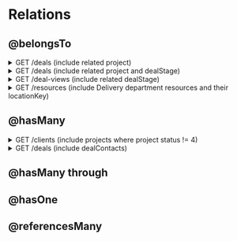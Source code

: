 # Relations

## @belongsTo

<details>
  <summary>GET /deals (include related project)</summary>

### Relation

```ts
@belongsTo(
  () => Project,
  {name: 'project', keyTo: 'projectId'},
  {name: 'project_id', type: 'string', required: true},
)
projectId: string;
```

### Filter 

```json
{
   "limit":1,
   "order":"id",
   "include":[
      {
         "relation":"project"
      }
   ]
}
```

### Query

```sql
SELECT 
  "deals"."id", 
  "deals"."name", 
  /* ... other `deals` table columns ... */
  "project"."id" AS "project.id", 
  "project"."name" AS "project.name", 
  /* ... other `projects` table columns ... */
FROM 
  "main"."deals" AS "deals" 
  LEFT OUTER JOIN "main"."projects" AS "project" ON "deals"."project_id" = "project"."id" 
WHERE 
  "deals"."tenant_id" = 'aaaaaaaa-bbbb-cccc-dddd-eeeeeeeeeeee' 
ORDER BY 
  "deals"."id" ASC 
LIMIT 1;

```

</details>


<details>
  <summary>GET /deals (include related project and dealStage)</summary>

### Relation

```ts
@belongsTo(
  () => Project,
  {name: 'project', keyTo: 'projectId'},
  {name: 'project_id', type: 'string', required: true},
)
projectId: string;

...

@belongsTo(() => DealStage, {keyTo: 'stageId'}, {name: 'stage_id'})
dealStageId: string;
```

### Filter 

```json
{
   "limit": 1,
   "order": "id",
   "include":[
      {
         "relation": "project"
      },
      {
         "relation": "dealStage"
      }
   ]
}
```

### Query

```sql
SELECT 
  "deals"."id", 
  "deals"."name", 
  /* ... other `deals` table columns ... */

  "project"."id" AS "project.id", 
  "project"."name" AS "project.name", 
  /* ... other `projects` table columns ... */

  "dealStage"."id" AS "dealStage.id", 
  "dealStage"."key" AS "dealStage.key", 
  /* ... other `deal_stages` table columns ... */
FROM 
  "main"."deals" AS "deals" 
  LEFT OUTER JOIN "main"."projects" AS "project" ON "deals"."project_id" = "project"."id" 
  LEFT OUTER JOIN "main"."deal_stages" AS "dealStage" ON "deals"."stage_id" = "dealStage"."id" 
WHERE 
  "deals"."tenant_id" = 'aaaaaaaa-bbbb-cccc-dddd-eeeeeeeeeeee' 
ORDER BY 
  "deals"."id" ASC 
LIMIT 1;

```
</details>


<details>
  <summary>GET /deal-views (include related dealStage)</summary>

### Relation

```ts
@belongsTo(() => DealStage, {keyTo: 'stageId'}, {name: 'stage_id'})
dealStageId: string;
```

### Filter 

```json
{
   "limit": 1,
   "include":[
      {
         "relation": "dealStage"
      }
   ]
}
```

### Query

```sql
SELECT 
  "v_deal_view"."id", 
  "v_deal_view"."name", 
  /* ... other `v_deal_view` columns ... */
  
  "dealStage"."id" AS "dealStage.id", 
  "dealStage"."key" AS "dealStage.key", 
  /* ... other `deal_stages` table columns ... */
FROM 
  "main"."v_deal_view" AS "v_deal_view" 
  LEFT OUTER JOIN "main"."deal_stages" AS "dealStage" ON "v_deal_view"."stage_id" = "dealStage"."id" 
WHERE 
  "v_deal_view"."tenant_id" = 'aaaaaaaa-bbbb-cccc-dddd-eeeeeeeeeeee' 
LIMIT 1;
```
</details>


<details>
  <summary>GET /resources (include Delivery department resources and their locationKey)</summary>

### Relation

```ts
@belongsTo(
  () => Department,
  {name: 'department'},
  {
    name: 'department_id',
    required: true,
  },
)
departmentId: string;

@belongsTo(
  () => Location,
  {name: 'location'},
  {
    name: 'location_id',
    required: true,
  },
)
locationId: string;
```

### Filter 

```json
{
  "order": "name",
  "include": [
    {
      "relation": "department",
      "scope": {
        "where": {
          "name": "Delivery"
        },
        "fields": { "name": true }
      },
      "required": true
    },
    {
      "relation": "location",
      "scope": {
        "fields": { "locationKey": true }
      }
    }
  ]
}
```

### Query

```sql
SELECT 
  "resources"."id", 
  "resources"."name", 
  /* ... other `resources` table columns ... */
  
  "department"."id" AS "department.id", 
  "department"."name" AS "department.name", 
  "location"."id" AS "location.id", 
  "location"."location_key" AS "location.locationKey" 
FROM 
  "main"."resources" AS "resources" 
  INNER JOIN "main"."departments" AS "department" ON "resources"."department_id" = "department"."id" 
  AND "department"."name" = 'Delivery' 
  LEFT OUTER JOIN "main"."locations" AS "location" ON "resources"."location_id" = "location"."id" 
WHERE 
  "resources"."tenant_id" = 'aaaaaaaa-bbbb-cccc-dddd-eeeeeeeeeeee' 
ORDER BY 
  "resources"."name" ASC;


```
</details>


## @hasMany

<details>
  <summary>GET /clients (include projects where project status != 4)</summary>

### Relation

```ts
@hasMany(() => Project, {keyTo: 'clientId'})
projects: Project[];
```

### Filter 

```json
{
  "limit": 5,
  "order": "id",
  "include": [
    {
      "relation": "projects",
      "scope": {
        "where": { "status": { "neq": 4 } }
      }
    }
  ]
}
```

### Query

```sql
SELECT 
  "clients".*, 
  "projects"."id" AS "projects.id", 
  "projects"."name" AS "projects.name", 
  /* ... other `projects` table columns ... */
FROM 
  (
    SELECT 
      "clients"."id", 
      "clients"."name", 
      /* ... other `projects` table columns ... */
    FROM 
      "main"."clients" AS "clients" 
    WHERE 
      "clients"."tenant_id" = 'aaaaaaaa-bbbb-cccc-dddd-eeeeeeeeeeee' 
    ORDER BY 
      "clients"."id" ASC 
    LIMIT 
      5
  ) AS "clients" 
  LEFT OUTER JOIN "main"."projects" AS "projects" ON "clients"."id" = "projects"."client_id" 
  AND "projects"."status" != 4 
ORDER BY 
  "clients"."id" ASC;

```
</details>

<details>
  <summary>GET /deals (include dealContacts)</summary>

### Relation

```ts
@hasMany(() => DealContact, {keyTo: 'dealId'})
dealContacts: DealContact[];
```

### Filter 

```json
{
  "limit": 1,
  "order": "id",
  "include": [
    {
      "relation": "dealContacts"
    }
  ]
}
```

### Query

```sql
SELECT 
  "deals".*, 
  "dealContacts"."id" AS "dealContacts.id", 
  "dealContacts"."contact_id" AS "dealContacts.contactId", 
  /* ... other `deal_contacts` table columns ... */
  
FROM 
  (
    SELECT 
      "deals"."id", 
      "deals"."name", 
      /* ... all `deals` table columns ... */
    FROM 
      "main"."deals" AS "deals" 
    WHERE 
      "deals"."tenant_id" = 'aaaaaaaa-bbbb-cccc-dddd-eeeeeeeeeeee' 
    ORDER BY 
      "deals"."id" ASC 
    LIMIT 
      1
  ) AS "deals" 
  LEFT OUTER JOIN "main"."deal_contacts" AS "dealContacts" ON "deals"."id" = "dealContacts"."deal_id" 
ORDER BY 
  "deals"."id" ASC;
```
</details>

## @hasMany through
## @hasOne
## @referencesMany
